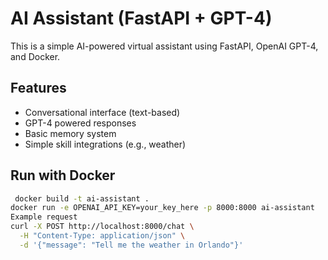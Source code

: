 # AI Assistant (FastAPI + GPT-4)

This is a simple AI-powered virtual assistant using FastAPI, OpenAI GPT-4, and Docker.

## Features
- Conversational interface (text-based)
- GPT-4 powered responses
- Basic memory system
- Simple skill integrations (e.g., weather)

## Run with Docker

```bash
 docker build -t ai-assistant .
docker run -e OPENAI_API_KEY=your_key_here -p 8000:8000 ai-assistant
Example request
curl -X POST http://localhost:8000/chat \
  -H "Content-Type: application/json" \
  -d '{"message": "Tell me the weather in Orlando"}'

